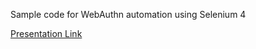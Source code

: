 Sample code for WebAuthn automation using Selenium 4

[Presentation Link](https://www.canva.com/design/DAFHNH03SFo/MM5SyrPW8EqDy1zj9nwaTQ/view?utm_content=DAFHNH03SFo&utm_campaign=designshare&utm_medium=link&utm_source=homepage_design_menu)